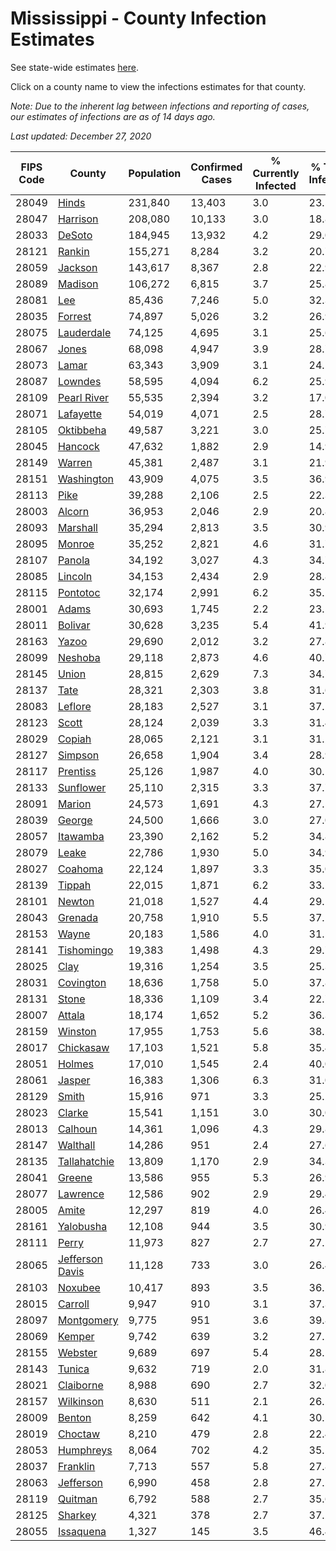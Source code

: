 # Mississippi - County Infection Estimates

See state-wide estimates [here](/infections/us-ms).

Click on a county name to view the infections estimates for that county.

*Note: Due to the inherent lag between infections and reporting of cases, our estimates of infections are as of 14 days ago.*

*Last updated: December 27, 2020*

|   FIPS Code |                             County |   Population |   Confirmed Cases |   % Currently Infected |   % Total Infected |
|-------------|------------------------------------|--------------|-------------------|------------------------|--------------------|
|       28049 |                     [Hinds](hinds) |      231,840 |            13,403 |                    3.0 |               23.5 |
|       28047 |               [Harrison](harrison) |      208,080 |            10,133 |                    3.0 |               18.8 |
|       28033 |                   [DeSoto](desoto) |      184,945 |            13,932 |                    4.2 |               29.0 |
|       28121 |                   [Rankin](rankin) |      155,271 |             8,284 |                    3.2 |               20.7 |
|       28059 |                 [Jackson](jackson) |      143,617 |             8,367 |                    2.8 |               22.9 |
|       28089 |                 [Madison](madison) |      106,272 |             6,815 |                    3.7 |               25.8 |
|       28081 |                         [Lee](lee) |       85,436 |             7,246 |                    5.0 |               32.3 |
|       28035 |                 [Forrest](forrest) |       74,897 |             5,026 |                    3.2 |               26.9 |
|       28075 |           [Lauderdale](lauderdale) |       74,125 |             4,695 |                    3.1 |               25.6 |
|       28067 |                     [Jones](jones) |       68,098 |             4,947 |                    3.9 |               28.7 |
|       28073 |                     [Lamar](lamar) |       63,343 |             3,909 |                    3.1 |               24.1 |
|       28087 |                 [Lowndes](lowndes) |       58,595 |             4,094 |                    6.2 |               25.9 |
|       28109 |         [Pearl River](pearl-river) |       55,535 |             2,394 |                    3.2 |               17.0 |
|       28071 |             [Lafayette](lafayette) |       54,019 |             4,071 |                    2.5 |               28.7 |
|       28105 |             [Oktibbeha](oktibbeha) |       49,587 |             3,221 |                    3.0 |               25.7 |
|       28045 |                 [Hancock](hancock) |       47,632 |             1,882 |                    2.9 |               14.9 |
|       28149 |                   [Warren](warren) |       45,381 |             2,487 |                    3.1 |               21.9 |
|       28151 |           [Washington](washington) |       43,909 |             4,075 |                    3.5 |               36.9 |
|       28113 |                       [Pike](pike) |       39,288 |             2,106 |                    2.5 |               22.3 |
|       28003 |                   [Alcorn](alcorn) |       36,953 |             2,046 |                    2.9 |               20.8 |
|       28093 |               [Marshall](marshall) |       35,294 |             2,813 |                    3.5 |               30.9 |
|       28095 |                   [Monroe](monroe) |       35,252 |             2,821 |                    4.6 |               31.7 |
|       28107 |                   [Panola](panola) |       34,192 |             3,027 |                    4.3 |               34.7 |
|       28085 |                 [Lincoln](lincoln) |       34,153 |             2,434 |                    2.9 |               28.8 |
|       28115 |               [Pontotoc](pontotoc) |       32,174 |             2,991 |                    6.2 |               35.2 |
|       28001 |                     [Adams](adams) |       30,693 |             1,745 |                    2.2 |               23.5 |
|       28011 |                 [Bolivar](bolivar) |       30,628 |             3,235 |                    5.4 |               41.9 |
|       28163 |                     [Yazoo](yazoo) |       29,690 |             2,012 |                    3.2 |               27.8 |
|       28099 |                 [Neshoba](neshoba) |       29,118 |             2,873 |                    4.6 |               40.7 |
|       28145 |                     [Union](union) |       28,815 |             2,629 |                    7.3 |               34.7 |
|       28137 |                       [Tate](tate) |       28,321 |             2,303 |                    3.8 |               31.6 |
|       28083 |                 [Leflore](leflore) |       28,183 |             2,527 |                    3.1 |               37.2 |
|       28123 |                     [Scott](scott) |       28,124 |             2,039 |                    3.3 |               31.4 |
|       28029 |                   [Copiah](copiah) |       28,065 |             2,121 |                    3.1 |               31.2 |
|       28127 |                 [Simpson](simpson) |       26,658 |             1,904 |                    3.4 |               28.9 |
|       28117 |               [Prentiss](prentiss) |       25,126 |             1,987 |                    4.0 |               30.1 |
|       28133 |             [Sunflower](sunflower) |       25,110 |             2,315 |                    3.3 |               37.7 |
|       28091 |                   [Marion](marion) |       24,573 |             1,691 |                    4.3 |               27.5 |
|       28039 |                   [George](george) |       24,500 |             1,666 |                    3.0 |               27.0 |
|       28057 |               [Itawamba](itawamba) |       23,390 |             2,162 |                    5.2 |               34.8 |
|       28079 |                     [Leake](leake) |       22,786 |             1,930 |                    5.0 |               34.9 |
|       28027 |                 [Coahoma](coahoma) |       22,124 |             1,897 |                    3.3 |               35.0 |
|       28139 |                   [Tippah](tippah) |       22,015 |             1,871 |                    6.2 |               33.2 |
|       28101 |                   [Newton](newton) |       21,018 |             1,527 |                    4.4 |               29.1 |
|       28043 |                 [Grenada](grenada) |       20,758 |             1,910 |                    5.5 |               37.1 |
|       28153 |                     [Wayne](wayne) |       20,183 |             1,586 |                    4.0 |               31.5 |
|       28141 |           [Tishomingo](tishomingo) |       19,383 |             1,498 |                    4.3 |               29.7 |
|       28025 |                       [Clay](clay) |       19,316 |             1,254 |                    3.5 |               25.3 |
|       28031 |             [Covington](covington) |       18,636 |             1,758 |                    5.0 |               37.8 |
|       28131 |                     [Stone](stone) |       18,336 |             1,109 |                    3.4 |               22.7 |
|       28007 |                   [Attala](attala) |       18,174 |             1,652 |                    5.2 |               36.3 |
|       28159 |                 [Winston](winston) |       17,955 |             1,753 |                    5.6 |               38.2 |
|       28017 |             [Chickasaw](chickasaw) |       17,103 |             1,521 |                    5.8 |               35.4 |
|       28051 |                   [Holmes](holmes) |       17,010 |             1,545 |                    2.4 |               40.0 |
|       28061 |                   [Jasper](jasper) |       16,383 |             1,306 |                    6.3 |               31.0 |
|       28129 |                     [Smith](smith) |       15,916 |               971 |                    3.3 |               25.2 |
|       28023 |                   [Clarke](clarke) |       15,541 |             1,151 |                    3.0 |               30.0 |
|       28013 |                 [Calhoun](calhoun) |       14,361 |             1,096 |                    4.3 |               29.8 |
|       28147 |               [Walthall](walthall) |       14,286 |               951 |                    2.4 |               27.6 |
|       28135 |       [Tallahatchie](tallahatchie) |       13,809 |             1,170 |                    2.9 |               34.3 |
|       28041 |                   [Greene](greene) |       13,586 |               955 |                    5.3 |               26.9 |
|       28077 |               [Lawrence](lawrence) |       12,586 |               902 |                    2.9 |               29.4 |
|       28005 |                     [Amite](amite) |       12,297 |               819 |                    4.0 |               26.4 |
|       28161 |             [Yalobusha](yalobusha) |       12,108 |               944 |                    3.5 |               30.9 |
|       28111 |                     [Perry](perry) |       11,973 |               827 |                    2.7 |               27.1 |
|       28065 | [Jefferson Davis](jefferson-davis) |       11,128 |               733 |                    3.0 |               26.4 |
|       28103 |                 [Noxubee](noxubee) |       10,417 |               893 |                    3.5 |               36.2 |
|       28015 |                 [Carroll](carroll) |        9,947 |               910 |                    3.1 |               37.3 |
|       28097 |           [Montgomery](montgomery) |        9,775 |               951 |                    3.6 |               39.8 |
|       28069 |                   [Kemper](kemper) |        9,742 |               639 |                    3.2 |               27.2 |
|       28155 |                 [Webster](webster) |        9,689 |               697 |                    5.4 |               28.1 |
|       28143 |                   [Tunica](tunica) |        9,632 |               719 |                    2.0 |               31.8 |
|       28021 |             [Claiborne](claiborne) |        8,988 |               690 |                    2.7 |               32.0 |
|       28157 |             [Wilkinson](wilkinson) |        8,630 |               511 |                    2.1 |               26.2 |
|       28009 |                   [Benton](benton) |        8,259 |               642 |                    4.1 |               30.5 |
|       28019 |                 [Choctaw](choctaw) |        8,210 |               479 |                    2.8 |               22.4 |
|       28053 |             [Humphreys](humphreys) |        8,064 |               702 |                    4.2 |               35.5 |
|       28037 |               [Franklin](franklin) |        7,713 |               557 |                    5.8 |               27.8 |
|       28063 |             [Jefferson](jefferson) |        6,990 |               458 |                    2.8 |               27.2 |
|       28119 |                 [Quitman](quitman) |        6,792 |               588 |                    2.7 |               35.6 |
|       28125 |                 [Sharkey](sharkey) |        4,321 |               378 |                    2.7 |               37.2 |
|       28055 |             [Issaquena](issaquena) |        1,327 |               145 |                    3.5 |               46.4 |